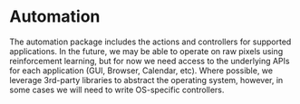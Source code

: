 # Automation

The automation package includes the actions and controllers for supported applications. In the future, we may be able to operate on raw pixels using reinforcement learning, but for now we need access to the underlying APIs for each application (GUI, Browser, Calendar, etc). Where possible, we leverage 3rd-party libraries to abstract the operating system, however, in some cases we will need to write OS-specific controllers.
